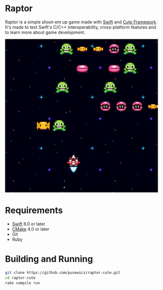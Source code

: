 # Raptor

Raptor is a simple shoot-em up game made with [Swift](https://www.swift.org/) and [Cute Framework](https://github.com/RandyGaul/cute_framework). It's made to test Swift's C/C++ interoperability, cross-platform features and to learn more about game development.

![Screenshot](assets/screenshot.png)

# Requirements

- [Swift](https://swift.org/download/) 6.0 or later
- [CMake](https://cmake.org/download/) 4.0 or later
- Git
- Ruby

# Building and Running


```bash
git clone https://github.com/pusewicz/raptor-cute.git
cd raptor-cute
rake compile run
```
